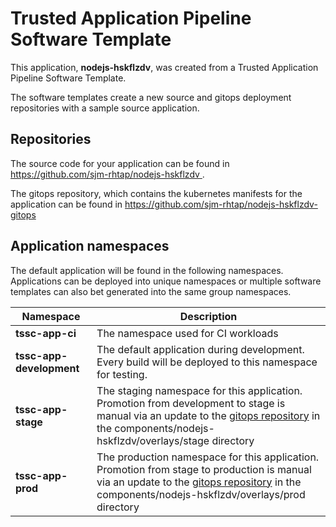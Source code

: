 # Trusted Application Pipeline Software Template

This application, **nodejs-hskflzdv**, was created from a Trusted Application Pipeline Software Template.

The software templates create a new source and gitops deployment repositories with a sample source application. 

## Repositories

The source code for your application can be found in [https://github.com/sjm-rhtap/nodejs-hskflzdv ](https://github.com/sjm-rhtap/nodejs-hskflzdv ).
 
The gitops repository, which contains the kubernetes manifests for the application can be found in 
[https://github.com/sjm-rhtap/nodejs-hskflzdv-gitops ](https://github.com/sjm-rhtap/nodejs-hskflzdv-gitops ) 

## Application namespaces 

The default application will be found in the following namespaces. Applications can be deployed into unique namespaces or multiple software templates can also bet generated into the same group namespaces.  

|  Namespace   |  Description   |  
| -------- | -------- |
| **tssc-app-ci** | The namespace used for CI workloads |
| **tssc-app-development** | The default application during development. Every build will be deployed to this namespace for testing. |
| **tssc-app-stage** | The staging namespace for this application. Promotion from development to stage is manual via an update to the [gitops repository](https://github.com/sjm-rhtap/nodejs-hskflzdv-gitops ) in the components/nodejs-hskflzdv/overlays/stage directory |
| **tssc-app-prod** | The production namespace for this application. Promotion from stage to production is manual via an update to the [gitops repository](https://github.com/sjm-rhtap/nodejs-hskflzdv-gitops ) in the components/nodejs-hskflzdv/overlays/prod directory |